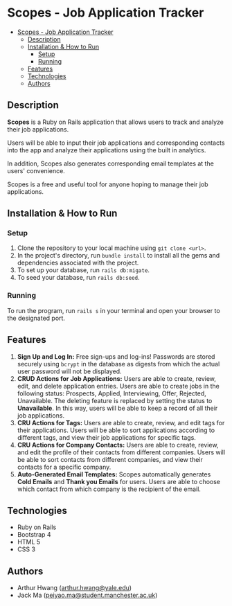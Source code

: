 # Scopes - Job Application Tracker

- [Scopes - Job Application Tracker](#scopes---job-application-tracker)
  - [Description](#description)
  - [Installation & How to Run](#installation--how-to-run)
    - [Setup](#setup)
    - [Running](#running)
  - [Features](#features)
  - [Technologies](#technologies)
  - [Authors](#authors)
  
## Description 
**Scopes** is a Ruby on Rails application that allows users to track and analyze their job applications.

Users will be able to input their job applications and corresponding contacts into the app and analyze their applications using the built in analytics. 

In addition, Scopes also generates corresponding email templates at the users' convenience.

Scopes is a free and useful tool for anyone hoping to manage their job applications.

## Installation & How to Run

### Setup
1. Clone the repository to your local machine using `git clone <url>`.
2. In the project's directory, run `bundle install` to install all the gems and dependencies associated with the project.
3. To set up your database, run `rails db:migate`. 
4. To seed your database, run `rails db:seed`.

### Running 
To run the program, run `rails s` in your terminal and open your browser to the designated port.

## Features 

1. **Sign Up and Log In:** Free sign-ups and log-ins! Passwords are stored securely using `bcrypt` in the database as digests from which the actual user password will not be displayed.
2. **CRUD Actions for Job Applications:** Users are able to create, review, edit, and delete application entries. Users are able to create jobs in the following status: Prospects, Applied, Interviewing, Offer, Rejected, Unavailable. The deleting feature is replaced by setting the status to **Unavailable**. In this way, users will be able to keep a record of all their job applications.
3. **CRU Actions for Tags:** Users are able to create, review, and edit tags for their applications. Users will be able to sort applications according to different tags, and view their job applications for specific tags.
4. **CRU Actions for Company Contacts:** Users are able to create, review, and edit the profile of their contacts from different companies. Users will be able to sort contacts from different companies, and view their contacts for a specific company.
5. **Auto-Generated Email Templates:** Scopes automatically generates **Cold Emails** and **Thank you Emails** for users. Users are able to choose which contact from which company is the recipient of the email.
   
## Technologies 
* Ruby on Rails
* Bootstrap 4
* HTML 5
* CSS 3

## Authors 
* Arthur Hwang (arthur.hwang@yale.edu)
* Jack Ma (peiyao.ma@student.manchester.ac.uk)
